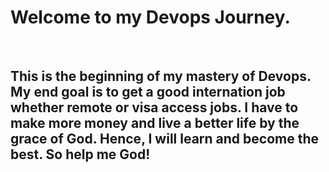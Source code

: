 <!DOCTYPE html>
<html>
  <head>
    <strong><title>Devops Journey</title></strong>
  </head>
  <body>
    <h1>Welcome to my Devops Journey.</h1><br>
    <h2>This is the beginning of my mastery of Devops. My end goal is to get a good internation job whether remote or visa access jobs.
    I have to make more money and live a better life by the grace of God. Hence, I will learn and become the best. So help me God!</h2>
  </body>
</html>
